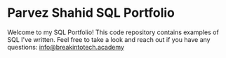 # Parvez Shahid SQL Portfolio
Welcome to my SQL Portfolio! This code repository contains examples of SQL I've written. Feel free to take a look and reach out if you have any questions: info@breakintotech.academy
